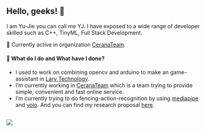 ## Hello, geeks! 👋

I am Yu-Jie you can call me YJ. I have exposed to a wide range of developer skilled such as C++, TinyML, Full Stack Development. 

🌱 Currently active in organization [CeranaTeam](https://github.com/CeranaTeam). 

#### 🔭 What do I do and What have I done?
* I used to work on combining opencv and arduino to make an game-assistant in [Lary Technology](https://github.com/Lary-Tech). 
* I’m currently working in [CeranaTeam](https://github.com/CeranaTeam) which is a team trying to provide simple, convenient and fast online service. 
* I’m currently trying to do fencing-action-recognition by using [mediapipe](https://github.com/google/mediapipe) and [yolo](https://github.com/ultralytics/yolov5). And you can find my research proposal [here](https://github.com/YJack0000/fencing_pose_detection/blob/main/Research%20Proposal.md).

![](https://skillicons.dev/icons?perline=15&i=vue,nuxt,tailwind,expressjs,mongodb,firebase,vercel,gcp,docker,k8s,arduino)
---
<!-- [![YJack's GitHub stats](https://github-readme-stats.vercel.app/api?username=YJack0000)](https://github.com/anuraghazra/github-readme-stats)
<br></br> -->

<!-- [![TOP Used Lang](https://github-readme-stats.vercel.app/api/top-langs/?username=YJack0000)](https://github.com/anuraghazra/github-readme-stats) -->

